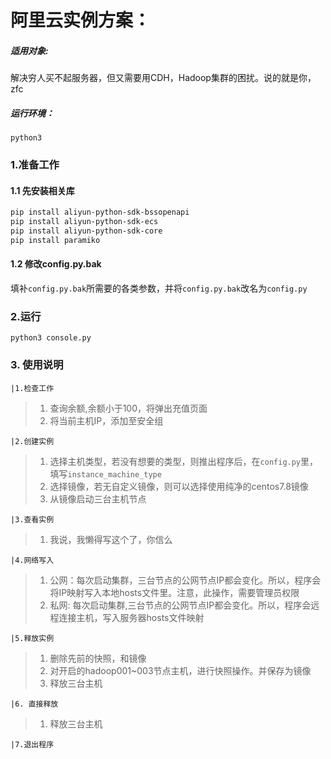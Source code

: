 # 阿里云实例方案：

##### 适用对象:
解决穷人买不起服务器，但又需要用CDH，Hadoop集群的困扰。说的就是你，zfc

##### 运行环境：
`python3`

### 1.准备工作
#### 1.1 先安装相关库
```bash
pip install aliyun-python-sdk-bssopenapi
pip install aliyun-python-sdk-ecs
pip install aliyun-python-sdk-core 
pip install paramiko
```

#### 1.2 修改config.py.bak

填补`config.py.bak`所需要的各类参数，并将`config.py.bak`改名为`config.py`

### 2.运行

```shell
python3 console.py
```

### 3. 使用说明
```
|1.检查工作
```
> 1. 查询余额,余额小于100，将弹出充值页面
> 2. 将当前主机IP，添加至安全组

```
|2.创建实例
```
> 1. 选择主机类型，若没有想要的类型，则推出程序后，在`config.py`里，填写`instance_machine_type`
> 2. 选择镜像，若无自定义镜像，则可以选择使用纯净的centos7.8镜像
> 3. 从镜像启动三台主机节点

```
|3.查看实例
```
> 1. 我说，我懒得写这个了，你信么
```
|4.网络写入
```
> 1. 公网：每次启动集群，三台节点的公网节点IP都会变化。所以，程序会将IP映射写入本地hosts文件里。注意，此操作，需要管理员权限
> 2. 私网: 每次启动集群,三台节点的公网节点IP都会变化。所以，程序会远程连接主机，写入服务器hosts文件映射
```
|5.释放实例
```
> 1. 删除先前的快照，和镜像
> 2. 对开启的hadoop001~003节点主机，进行快照操作。并保存为镜像
> 3. 释放三台主机

```
|6. 直接释放
```
> 1. 释放三台主机

```
|7.退出程序
```
